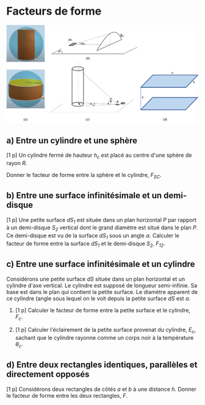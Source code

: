 # Facteurs de forme

<img src="https://github.com/cghiaus/PyCloze-TC/blob/main/img/P12.png?raw=true"
alt="pc" width="584" hight="170">

## a) Entre un cylindre et une sphère

[1 p] Un cylindre fermé de hauteur <i>h<sub>c</sub></i> est placé au centre d'une
sphère de rayon <i>R</i>.

Donner le facteur de forme entre la sphère et le cylindre, <i>F<sub>SC</sub></i>.

## b) Entre une surface infinitésimale et un demi-disque

[1 p] Une petite surface <i>dS<sub>1</sub></i> est située dans un plan
horizontal <i>P</i> par rapport à un demi-disque <i>S<sub>2</sub></i> vertical dont le grand diamètre est situé dans le plan <i>P</i>. Ce demi-disque est vu de la surface <i>dS<sub>1</sub></i> sous un angle <i>&alpha;</i>. Calculer le facteur de forme entre la surface <i>dS<sub>1</sub></i> et le demi-disque <i>S<sub>2</sub></i>, <i>F<sub>12</sub></i>.

## c) Entre une surface infinitésimale et un cylindre

Considérons une petite surface <i>dS</i> située dans un plan horizontal et un
cylindre d'axe vertical. Le cylindre est supposé de longueur semi-infinie. Sa
base est dans le plan qui contient la petite surface. Le diamètre apparent de
ce cylindre (angle sous lequel on le voit depuis la petite surface <i>dS</i> est <i>&alpha;</i>.
 
1. [1 p] Calculer le facteur de forme entre la petite surface et le cylindre, <i>F<sub>c</sub></i>.

2. [1 p] Calculer l'éclairement de la petite surface provenat du cylindre, <i>E<sub>c</sub></i>, sachant que le cylindre rayonne comme un corps noir à la température <i>&theta;<sub>c</sub></i>.


## d) Entre deux rectangles identiques, parallèles et directement opposés

[1 p] Considérons deux rectangles de côtés <i>a</i> et <i>b</i>  à une distance <i>h</i>. Donner le facteur de forme entre les deux rectangles, <i>F</i>.